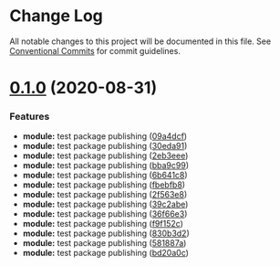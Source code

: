 # Change Log

All notable changes to this project will be documented in this file.
See [Conventional Commits](https://conventionalcommits.org) for commit guidelines.

# [0.1.0](https://github.com/oswee/api/compare/v0.0.1...v0.1.0) (2020-08-31)


### Features

* **module:** test package publishing ([09a4dcf](https://github.com/oswee/api/commit/09a4dcf266ffff5e90f93b8c826060983a1d40ed))
* **module:** test package publishing ([30eda91](https://github.com/oswee/api/commit/30eda9121e71e7914512bb4b8a9b039ca98e6322))
* **module:** test package publishing ([2eb3eee](https://github.com/oswee/api/commit/2eb3eee82db58e031ceb049173274050d5f765b5))
* **module:** test package publishing ([bba9c99](https://github.com/oswee/api/commit/bba9c999b0e8b2f53b4fb8d6413768d527c29f57))
* **module:** test package publishing ([6b641c8](https://github.com/oswee/api/commit/6b641c89e8634b2fbe8011b734ff1181783dadfe))
* **module:** test package publishing ([fbebfb8](https://github.com/oswee/api/commit/fbebfb8a054dcdd123ce3d0c37b6a471730078fe))
* **module:** test package publishing ([2f563e8](https://github.com/oswee/api/commit/2f563e8e6b0c75f3fd63d1100f40790f9719f01c))
* **module:** test package publishing ([39c2abe](https://github.com/oswee/api/commit/39c2abef972b8343912b99d09c5c7b3b5401aadd))
* **module:** test package publishing ([36f66e3](https://github.com/oswee/api/commit/36f66e3bd9ca4cbc1df4da5de1e0c56c9700019a))
* **module:** test package publishing ([f9f152c](https://github.com/oswee/api/commit/f9f152c9deb53793b501ff2a00dc652b4eb44eb4))
* **module:** test package publishing ([830b3d2](https://github.com/oswee/api/commit/830b3d2c1a974f2a1d62bf09a6acfc0d91835f1e))
* **module:** test package publishing ([581887a](https://github.com/oswee/api/commit/581887a27d777b3b0fca018faa14946a3c9574d3))
* **module:** test package publishing ([bd20a0c](https://github.com/oswee/api/commit/bd20a0c19222994359710dc16c57ce4a8eda133a))
